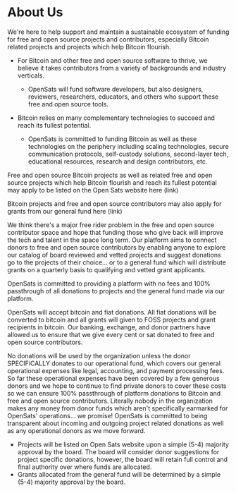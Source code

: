 # About Us

We&#39;re here to help support and maintain a sustainable ecosystem of funding for free and open source projects and contributors, especially Bitcoin related projects and projects which help Bitcoin flourish.

- For Bitcoin and other free and open source software to thrive, we believe it takes contributors from a variety of backgrounds and industry verticals.
  - OpenSats will fund software developers, but also designers, reviewers, researchers, educators, and others who support these free and open source tools.
- Bitcoin relies on many complementary technologies to succeed and reach its fullest potential.

  - OpenSats is committed to funding Bitcoin as well as these technologies on the periphery including scaling technologies, secure communication protocols, self-custody solutions, second-layer tech, educational resources, research and design contributors, etc.

Free and open source Bitcoin projects as well as related free and open source projects which help Bitcoin flourish and reach its fullest potential may apply to be listed on the Open Sats website here (link)

Bitcoin projects and free and open source contributors may also apply for grants from our general fund here (link)

We think there&#39;s a major free rider problem in the free and open source contributor space and hope that funding those who give back will improve the tech and talent in the space long term. Our platform aims to connect donors to free and open source contributors by enabling anyone to explore our catalog of board reviewed and vetted projects and suggest donations go to the projects of their choice... or to a general fund which will distribute grants on a quarterly basis to qualifying and vetted grant applicants.

OpenSats is committed to providing a platform with no fees and 100% passthrough of all donations to projects and the general fund made via our platform.

OpenSats will accept bitcoin and fiat donations. All fiat donations will be converted to bitcoin and all grants will given to FOSS projects and grant recipients in bitcoin. Our banking, exchange, and donor partners have allowed us to ensure that we give every cent or sat donated to free and open source contributors.

No donations will be used by the organization unless the donor SPECIFiCALLY donates to our operational fund, which covers our general operational expenses like legal, accounting, and payment processing fees. So far these operational expenses have been covered by a few generous donors and we hope to continue to find private donors to cover these costs so we can ensure 100% passthrough of platform donations to Bitcoin and free and open source contributors. Literally nobody in the organization makes any money from donor funds which aren&#39;t specifically earmarked for OpenSats&#39; operations... we promise! OpenSats is committed to being transparent about incoming and outgoing project related donations as well as any operational donors as we move forward.

- Projects will be listed on Open Sats website upon a simple (5-4) majority approval by the board. The board will consider donor suggestions for project specific donations, however, the board will retain full control and final authority over where funds are allocated.
- Grants allocated from the general fund will be determined by a simple (5-4) majority approval by the board.